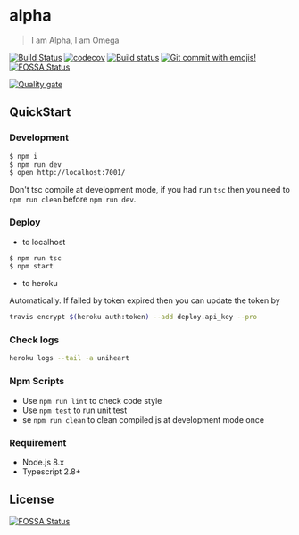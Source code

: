 # alpha

> I am Alpha, I am Omega

[![Build Status](https://travis-ci.com/Jeff-Tian/alpha.svg?branch=master)](https://travis-ci.com/Jeff-Tian/alpha)
[![codecov](https://codecov.io/gh/Jeff-Tian/alpha/branch/master/graph/badge.svg)](https://codecov.io/gh/Jeff-Tian/alpha)
[![Build status](https://ci.appveyor.com/api/projects/status/ghg9xa44co8h025p?svg=true)](https://ci.appveyor.com/project/Jeff-Tian/alpha)
[![Git commit with emojis!](https://img.shields.io/badge/gitmoji-git%20commit%20with%20emojis!-brightgreen.svg)](https://gitmoji.js.org)
[![FOSSA Status](https://app.fossa.io/api/projects/git%2Bgithub.com%2FJeff-Tian%2Falpha.svg?type=shield)](https://app.fossa.io/projects/git%2Bgithub.com%2FJeff-Tian%2Falpha?ref=badge_shield)

[![Quality gate](https://sonarcloud.io/api/project_badges/quality_gate?project=Jeff-Tian_alpha)](https://sonarcloud.io/dashboard?id=Jeff-Tian_alpha)


## QuickStart

### Development

```bash
$ npm i
$ npm run dev
$ open http://localhost:7001/
```

Don't tsc compile at development mode, if you had run `tsc` then you need to `npm run clean` before `npm run dev`.

### Deploy

- to localhost

```bash
$ npm run tsc
$ npm start
```

- to heroku

Automatically. If failed by token expired then you can update the token by

```bash
travis encrypt $(heroku auth:token) --add deploy.api_key --pro
```

### Check logs
```bash
heroku logs --tail -a uniheart
```

### Npm Scripts

- Use `npm run lint` to check code style
- Use `npm test` to run unit test
- se `npm run clean` to clean compiled js at development mode once

### Requirement

- Node.js 8.x
- Typescript 2.8+


## License
[![FOSSA Status](https://app.fossa.io/api/projects/git%2Bgithub.com%2FJeff-Tian%2Falpha.svg?type=large)](https://app.fossa.io/projects/git%2Bgithub.com%2FJeff-Tian%2Falpha?ref=badge_large)